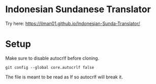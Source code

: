 # Indonesian Sundanese Translator
Try here: https://ilman01.github.io/Indonesian-Sunda-Translator/

# Setup
Make sure to disable autocrlf before cloning.
```
git config --global core.autocrlf false
```
The file is meant to be read as lf so autocrlf will break it.